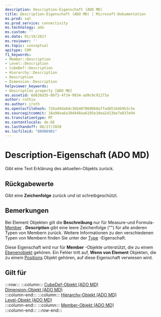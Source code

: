 ```yaml
---
description: Description-Eigenschaft (ADO MD)
title: Description-Eigenschaft (ADO MD) | Microsoft-Dokumentation
ms.prod: sql
ms.prod_service: connectivity
ms.technology: ado
ms.custom: ''
ms.date: 01/19/2017
ms.reviewer: ''
ms.topic: conceptual
apitype: COM
f1_keywords:
- Member::Description
- Level::Description
- CubeDef::Description
- Hierarchy::Description
- Description
- Dimension::Description
helpviewer_keywords:
- Description property [ADO MD]
ms.assetid: 6d626d35-0bf3-4f24-9934-ad9c9c91273a
author: rothja
ms.author: jroth
ms.openlocfilehash: 726a49da64c36b487868068affad65164b9b3c5e
ms.sourcegitcommit: 18a98ea6a30d448aa6195e10ea2413be7e837e94
ms.translationtype: MT
ms.contentlocale: de-DE
ms.lasthandoff: 08/27/2020
ms.locfileid: "88986901"
---
```

# <a name="description-property-ado-md"></a>Description-Eigenschaft (ADO MD)
Gibt eine Text Erklärung des aktuellen-Objekts zurück.  
  
## <a name="return-values"></a>Rückgabewerte  
 Gibt eine **Zeichenfolge** zurück und ist schreibgeschützt.  
  
## <a name="remarks"></a>Bemerkungen  
 Bei Element Objekten gilt die **Beschreibung** nur für Measure-und Formula- [Member](./member-object-ado-md.md) . **Description** gibt eine leere Zeichenfolge ("") für alle anderen Typen von Membern zurück. Weitere Informationen zu den verschiedenen Typen von Membern finden Sie unter der [Type](./type-property-ado-md.md) -Eigenschaft.  
  
 Diese Eigenschaft wird nur für **Member** -Objekte unterstützt, die zu einem [Ebenenobjekt](./level-object-ado-md.md) gehören. Ein Fehler tritt auf, **Wenn von Element** Objekten, die zu einem [Positions](./position-object-ado-md.md) Objekt gehören, auf diese Eigenschaft verwiesen wird.  
  
## <a name="applies-to"></a>Gilt für  

:::row:::
    :::column:::
        [CubeDef-Objekt (ADO MD)](./cubedef-object-ado-md.md)  
        [Dimension-Objekt (ADO MD)](./dimension-object-ado-md.md)  
    :::column-end:::
    :::column:::
        [Hierarchy-Objekt (ADO MD)](./hierarchy-object-ado-md.md)  
        [Level-Objekt (ADO MD)](./level-object-ado-md.md)  
    :::column-end:::
    :::column:::
        [Member-Objekt (ADO MD)](./member-object-ado-md.md)  
    :::column-end:::
:::row-end:::